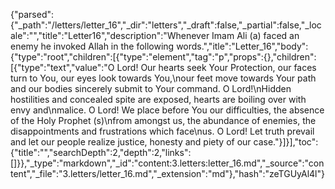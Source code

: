 {"parsed":{"_path":"/letters/letter_16","_dir":"letters","_draft":false,"_partial":false,"_locale":"","title":"Letter16","description":"Whenever Imam Ali (a) faced an enemy he invoked Allah in the following words.","itle":"Letter_16","body":{"type":"root","children":[{"type":"element","tag":"p","props":{},"children":[{"type":"text","value":"O Lord! Our hearts seek Your Protection, our faces turn to You, our eyes look towards You,\nour feet move towards Your path and our bodies sincerely submit to Your command. O Lord!\nHidden hostilities and concealed spite are exposed, hearts are boiling over with envy and\nmalice. O Lord! We place before You our difficulties, the absence of the Holy Prophet (s)\nfrom amongst us, the abundance of enemies, the disappointments and frustrations which face\nus. O Lord! Let truth prevail and let our people realize justice, honesty and piety of our case."}]}],"toc":{"title":"","searchDepth":2,"depth":2,"links":[]}},"_type":"markdown","_id":"content:3.letters:letter_16.md","_source":"content","_file":"3.letters/letter_16.md","_extension":"md"},"hash":"zeTGUyAl4l"}